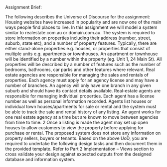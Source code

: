 Assignment Brief:

The following describes the Universe of Discourse for the assignment:
Housing websites have increased in popularity and are now one of the main ways
people find places to live. In this assignment we will model a system similar to
realestate.com.au or domain.com.au.
The system is required to store information on properties including their address
(number, street, suburb, state etc), and a number of property features. Typically,
there are either stand-alone properties e.g. houses, or properties that consist of
multiple units e.g. apartments or townhouses. An apartment or townhouse will be
identified by a number within the property (eg. Unit 1, 24 Main St). All properties will
be described by a number of features such as the number of bedrooms, bathrooms,
car parks and other features where relevant.
Real estate agencies are responsible for managing the sales and rentals of properties.
Each agency must apply for an agency license and may have a number of branches. An
agency will only have one branch in any given suburb and should have its contact
details available.
Real-estate agents are responsible for managing individual properties. Each agent has
a license number as well as personal information recorded. Agents list houses or
individual town houses/apartments for sale or rental and the system must be able to
track the sale and rental history of any listing. An agent works for one real estate
agency at a time but are known to move between agencies from time to time.
2
Once a listing is made the agent may set up open houses to allow customers to view
the property before applying for purchase or rental. The proposed system does not
store any information on property sellers, buyers or tenants.
Based on the above UoD, you are required to undertake the following design tasks
and then document them in the provided template. Refer to Part 2 Implementation
– Views section to cross validate your design against expected outputs from the
designed database and information system.

